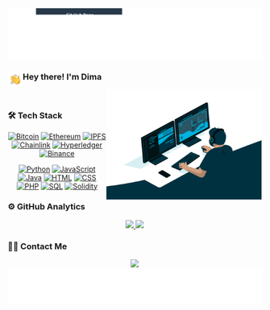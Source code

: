 <!--https://shields.io/ - labels-->
<!--https://dev.to/envoy_/150-badges-for-github-pnk#contact - labels-->
<!--https://home.aveek.io/GitHub-Profile-Badges/ - labels-->

<img src="./assets/index.svg"/>

### Hey there! I'm Dima <img src="./assets/Hand%20Wave.gif" width='30' align="left"/>

<div>
<img align="right" src="https://github.com/simadimonyan/simadimonyan/blob/master/code.gif?raw=true" width="308" height="218" align="right"/>
<p>
  
</p>
</div>

<br>

### 🛠&nbsp;Tech Stack
<div align="center">

  <a href="">![Bitcoin](https://img.shields.io/badge/Bitcoin-F7931A.svg?style=for-the-badge&logo=Bitcoin&logoColor=white)</a>
  <a href="">![Ethereum](https://img.shields.io/badge/Ethereum-3C3C3D.svg?style=for-the-badge&logo=Ethereum&logoColor=white)</a>
  <a href="">![IPFS](https://img.shields.io/badge/IPFS-65C2CB.svg?style=for-the-badge&logo=IPFS&logoColor=white)</a>
  <a href="">![Chainlink](https://img.shields.io/badge/Chainlink-375BD2?style=for-the-badge&logo=Chainlink&logoColor=white)</a>
  <a href="">![Hyperledger](https://img.shields.io/badge/hyperledger-2F3134?style=for-the-badge&logo=hyperledger&logoColor=white)</a>
  <a href="">![Binance](https://img.shields.io/badge/Binance-F0B90B.svg?style=for-the-badge&logo=Binance&logoColor=black)</a>
  <a href=""></a>
  <a href=""></a>
  <a href=""></a>
  
</div>

<div align="center">
  
  <a href="">![Python](https://img.shields.io/badge/-Python-05122A?style=flat&logo=python)</a>
  <a href="">![JavaScript](https://img.shields.io/badge/-JavaScript-05122A?style=flat&logo=javascript)</a>
  <a href="">![Java](https://img.shields.io/badge/-Java-05122A?style=flat&logo=java)</a>
  <a href="">![HTML](https://img.shields.io/badge/-HTML-05122A?style=flat&logo=HTML5)</a>
  <a href="">![CSS](https://img.shields.io/badge/-CSS-05122A?style=flat&logo=CSS3&logoColor=1572B6)</a>
  <a href="">![PHP](https://img.shields.io/badge/-PHP-05122A?style=flat&logo=php)</a>
  <a href="">![SQL](https://img.shields.io/badge/-SQL-05122A?style=flat&logo=sql)</a>
  <a href="">![Solidity](https://img.shields.io/badge/-Solidity-05122A?style=flat&logo=solidity)</a>

</div>

### ⚙️&nbsp;GitHub Analytics

<p align="center">
<a href="https://github.com/AVS1508">
  <img height="140px" src="https://github-readme-stats.vercel.app/api?username=simadimonyan&show_icons=true&line_height=20&theme=vue-dark"/>
  <img height="140px" src="https://github-readme-stats.vercel.app/api/top-langs/?username=simadimonyan&layout=compact&langs_count=6&theme=vue-dark"/>
</a>
</p>

### 🤝🏻&nbsp;Contact Me

<div align="center">
  <a href="mailto:simadimonyan@gmail.com"><img src="https://img.shields.io/badge/-simadimonyan@gmail.com-D14836?style=flat&logo=Gmail&logoColor=white"/></a>
  <img src="./assets/bottomx.svg"/>
</div>

